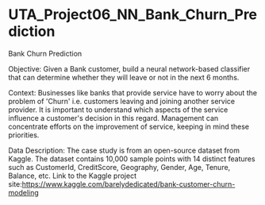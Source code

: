 # UTA_Project06_NN_Bank_Churn_Prediction
Bank Churn Prediction

Objective:
Given a Bank customer, build a neural network-based classifier that can determine whether they will leave or not in the next 6 months.

Context:
Businesses like banks that provide service have to worry about the problem of 'Churn' i.e. customers leaving and joining another service provider. It is important to understand which aspects of the service influence a customer's decision in this regard. Management can concentrate efforts on the improvement of service, keeping in mind these priorities.

Data Description:
The case study is from an open-source dataset from Kaggle. The dataset contains 10,000 sample points with 14 distinct features such as CustomerId, CreditScore, Geography, Gender, Age, Tenure, Balance, etc. Link to the Kaggle project site:https://www.kaggle.com/barelydedicated/bank-customer-churn-modeling
